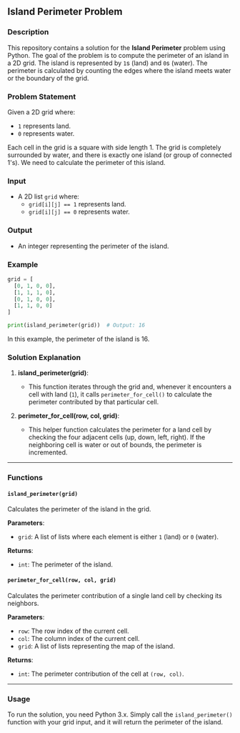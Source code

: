 ## Island Perimeter Problem

### Description

This repository contains a solution for the **Island Perimeter** problem using Python. The goal of the problem is to compute the perimeter of an island in a 2D grid. The island is represented by `1`s (land) and `0`s (water). The perimeter is calculated by counting the edges where the island meets water or the boundary of the grid.

### Problem Statement

Given a 2D grid where:

- `1` represents land.
- `0` represents water.

Each cell in the grid is a square with side length 1. The grid is completely surrounded by water, and there is exactly one island (or group of connected 1's). We need to calculate the perimeter of this island.

### Input

- A 2D list `grid` where:
  - `grid[i][j] == 1` represents land.
  - `grid[i][j] == 0` represents water.

### Output

- An integer representing the perimeter of the island.

### Example

```python
grid = [
  [0, 1, 0, 0],
  [1, 1, 1, 0],
  [0, 1, 0, 0],
  [1, 1, 0, 0]
]

print(island_perimeter(grid))  # Output: 16
```

In this example, the perimeter of the island is 16.

### Solution Explanation

1. **island_perimeter(grid)**:
   - This function iterates through the grid and, whenever it encounters a cell with land (`1`), it calls `perimeter_for_cell()` to calculate the perimeter contributed by that particular cell.

2. **perimeter_for_cell(row, col, grid)**:
   - This helper function calculates the perimeter for a land cell by checking the four adjacent cells (up, down, left, right). If the neighboring cell is water or out of bounds, the perimeter is incremented.

---

### Functions

#### `island_perimeter(grid)`
Calculates the perimeter of the island in the grid.

**Parameters**:
- `grid`: A list of lists where each element is either `1` (land) or `0` (water).

**Returns**:
- `int`: The perimeter of the island.

#### `perimeter_for_cell(row, col, grid)`
Calculates the perimeter contribution of a single land cell by checking its neighbors.

**Parameters**:
- `row`: The row index of the current cell.
- `col`: The column index of the current cell.
- `grid`: A list of lists representing the map of the island.

**Returns**:
- `int`: The perimeter contribution of the cell at `(row, col)`.

---

### Usage

To run the solution, you need Python 3.x. Simply call the `island_perimeter()` function with your grid input, and it will return the perimeter of the island.
